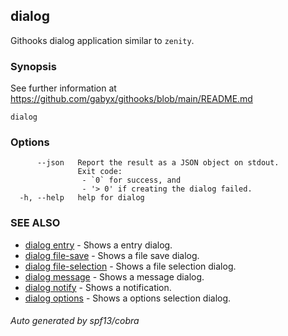 ## dialog

Githooks dialog application similar to `zenity`.

### Synopsis

See further information at https://github.com/gabyx/githooks/blob/main/README.md

```
dialog
```

### Options

```
      --json   Report the result as a JSON object on stdout.
               Exit code:
               	- `0` for success, and
               	- '> 0' if creating the dialog failed.
  -h, --help   help for dialog
```

### SEE ALSO

* [dialog entry](dialog_entry.md)	 - Shows a entry dialog.
* [dialog file-save](dialog_file-save.md)	 - Shows a file save dialog.
* [dialog file-selection](dialog_file-selection.md)	 - Shows a file selection dialog.
* [dialog message](dialog_message.md)	 - Shows a message dialog.
* [dialog notify](dialog_notify.md)	 - Shows a notification.
* [dialog options](dialog_options.md)	 - Shows a options selection dialog.

###### Auto generated by spf13/cobra 
